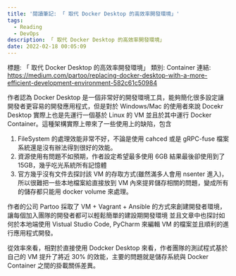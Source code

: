 ```yaml
---
title: '閱讀筆記: 「 取代 Docker Desktop 的高效率開發環境」'
tags:
  - Reading
  - DevOps
description: 「 取代 Docker Desktop 的高效率開發環境」
date: 2022-02-18 00:05:09
---
```


標題: 「 取代 Docker Desktop 的高效率開發環境」
類別: Container
連結: https://medium.com/partoo/replacing-docker-desktop-with-a-more-efficient-development-environment-582c61c50984

作者認為 Docker Desktop 是一個非常好的開發環境工具，能夠簡化很多設定讓開發者更容易的開發應用程式，但是對於 Windows/Mac 的使用者來說
Docekr Desktop 實際上也是先運行一個基於 Linux 的 VM 並且於其中運行 Docker Container。這種架構實際上帶來了一些使用上的缺陷，包含
1. FileSystem 的處理效能非常不好，不論是使用 cahced 或是 gRPC-fuse 檔案系統還是沒有辦法得到很好的效能。
2. 資源使用有問題不如預期，作者設定希望最多使用 6GB 結果最後卻使用到了 15GB，幾乎吃光系統所有記憶體
3. 官方幾乎沒有文件去探討該 VM 的存取方式(雖然滿多人會用 nsenter 進入)，所以很難把一些本地檔案給直接放到 VM 內來提昇儲存相關的問題，變成所有的儲存都只能用 docker volume 來處理。

作者的公司 Partoo 採取了 VM + Vagrant + Ansible 的方式來創建開發者環境，讓每個加入團隊的開發者都可以輕鬆簡單的建設期開發環境
並且文章中也探討如何於本地端使用 Vistual Studio Code, PyCharm 來編輯 VM 的檔案並且順利的進行應用程式開發。

從效率來看，相對於直接使用 Dodcker Desktop 來看，作者團隊的測試程式基於自己的 VM 提升了將近 30% 的效能，主要的問題就是儲存系統與 Docker Container 之間的掛載關係差異。


